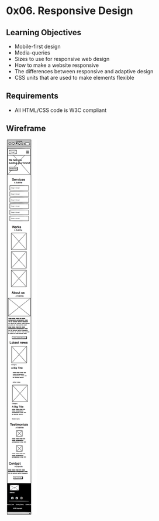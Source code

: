 # 0x06. Responsive Design

## Learning Objectives

- Mobile-first design
- Media-queries
- Sizes to use for responsive web design
- How to make a website responsive
- The differences between responsive and adaptive design
- CSS units that are used to make elements flexible

## Requirements

- All HTML/CSS code is W3C compliant

## Wireframe

![Techium](images/wireframe.png "Techium")